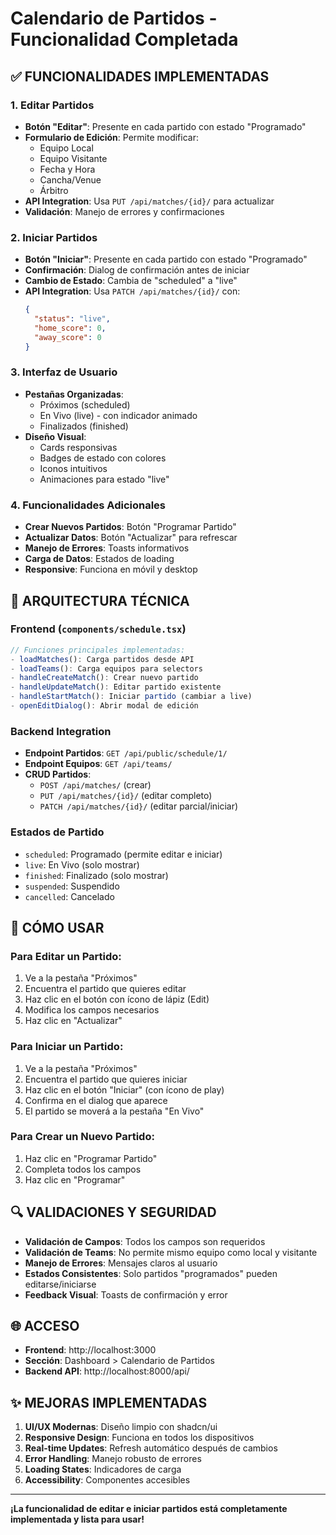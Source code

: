 # Calendario de Partidos - Funcionalidad Completada

## ✅ FUNCIONALIDADES IMPLEMENTADAS

### 1. **Editar Partidos**
- **Botón "Editar"**: Presente en cada partido con estado "Programado"
- **Formulario de Edición**: Permite modificar:
  - Equipo Local
  - Equipo Visitante  
  - Fecha y Hora
  - Cancha/Venue
  - Árbitro
- **API Integration**: Usa `PUT /api/matches/{id}/` para actualizar
- **Validación**: Manejo de errores y confirmaciones

### 2. **Iniciar Partidos**
- **Botón "Iniciar"**: Presente en cada partido con estado "Programado"
- **Confirmación**: Dialog de confirmación antes de iniciar
- **Cambio de Estado**: Cambia de "scheduled" a "live"
- **API Integration**: Usa `PATCH /api/matches/{id}/` con:
  ```json
  {
    "status": "live",
    "home_score": 0,
    "away_score": 0
  }
  ```

### 3. **Interfaz de Usuario**
- **Pestañas Organizadas**:
  - Próximos (scheduled)
  - En Vivo (live) - con indicador animado
  - Finalizados (finished)
- **Diseño Visual**:
  - Cards responsivas
  - Badges de estado con colores
  - Iconos intuitivos
  - Animaciones para estado "live"

### 4. **Funcionalidades Adicionales**
- **Crear Nuevos Partidos**: Botón "Programar Partido"
- **Actualizar Datos**: Botón "Actualizar" para refrescar
- **Manejo de Errores**: Toasts informativos
- **Carga de Datos**: Estados de loading
- **Responsive**: Funciona en móvil y desktop

## 🔧 ARQUITECTURA TÉCNICA

### Frontend (`components/schedule.tsx`)
```typescript
// Funciones principales implementadas:
- loadMatches(): Carga partidos desde API
- loadTeams(): Carga equipos para selectors
- handleCreateMatch(): Crear nuevo partido
- handleUpdateMatch(): Editar partido existente
- handleStartMatch(): Iniciar partido (cambiar a live)
- openEditDialog(): Abrir modal de edición
```

### Backend Integration
- **Endpoint Partidos**: `GET /api/public/schedule/1/`
- **Endpoint Equipos**: `GET /api/teams/`
- **CRUD Partidos**: 
  - `POST /api/matches/` (crear)
  - `PUT /api/matches/{id}/` (editar completo)
  - `PATCH /api/matches/{id}/` (editar parcial/iniciar)

### Estados de Partido
- `scheduled`: Programado (permite editar e iniciar)
- `live`: En Vivo (solo mostrar)
- `finished`: Finalizado (solo mostrar)
- `suspended`: Suspendido
- `cancelled`: Cancelado

## 🚀 CÓMO USAR

### Para Editar un Partido:
1. Ve a la pestaña "Próximos"
2. Encuentra el partido que quieres editar
3. Haz clic en el botón con ícono de lápiz (Edit)
4. Modifica los campos necesarios
5. Haz clic en "Actualizar"

### Para Iniciar un Partido:
1. Ve a la pestaña "Próximos"
2. Encuentra el partido que quieres iniciar
3. Haz clic en el botón "Iniciar" (con ícono de play)
4. Confirma en el dialog que aparece
5. El partido se moverá a la pestaña "En Vivo"

### Para Crear un Nuevo Partido:
1. Haz clic en "Programar Partido"
2. Completa todos los campos
3. Haz clic en "Programar"

## 🔍 VALIDACIONES Y SEGURIDAD

- **Validación de Campos**: Todos los campos son requeridos
- **Validación de Teams**: No permite mismo equipo como local y visitante
- **Manejo de Errores**: Mensajes claros al usuario
- **Estados Consistentes**: Solo partidos "programados" pueden editarse/iniciarse
- **Feedback Visual**: Toasts de confirmación y error

## 🌐 ACCESO

- **Frontend**: http://localhost:3000
- **Sección**: Dashboard > Calendario de Partidos
- **Backend API**: http://localhost:8000/api/

## ✨ MEJORAS IMPLEMENTADAS

1. **UI/UX Modernas**: Diseño limpio con shadcn/ui
2. **Responsive Design**: Funciona en todos los dispositivos
3. **Real-time Updates**: Refresh automático después de cambios
4. **Error Handling**: Manejo robusto de errores
5. **Loading States**: Indicadores de carga
6. **Accessibility**: Componentes accesibles

---

**¡La funcionalidad de editar e iniciar partidos está completamente implementada y lista para usar!**
